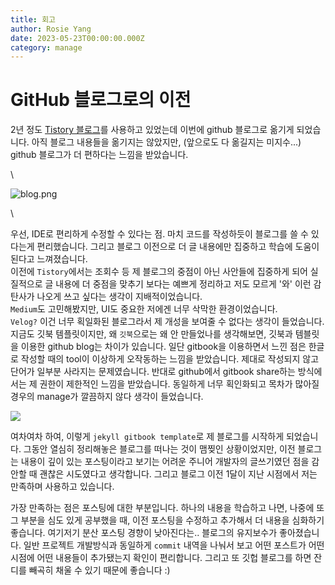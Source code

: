 ```yaml
---
title: 회고
author: Rosie Yang
date: 2023-05-23T00:00:00.000Z
category: manage
---
```


# GitHub 블로그로의 이전

2년 정도 [Tistory 블로그](https://ilpyoyang.tistory.com/)를 사용하고 있었는데 이번에 github 블로그로 옮기게 되었습니다. 아직 블로그 내용들을 옮기지는 않았지만, (앞으로도 다 옮길지는 미지수...) github 블로그가 더 편하다는 느낌을 받았습니다.

\


![blog.png](../assets/gitbook/post\_images/study\_log/blog.png)

\


우선, IDE로 편리하게 수정할 수 있다는 점. 마치 코드를 작성하듯이 블로그를 쓸 수 있다는게 편리했습니다. 그리고 블로그 이전으로 더 글 내용에만 집중하고 학습에 도움이 된다고 느껴졌습니다.\
이전에 `Tistory`에서는 조회수 등 제 블로그의 중점이 아닌 사안들에 집중하게 되어 실질적으로 글 내용에 더 중점을 맞추기 보다는 예쁘게 정리하고 저도 모르게 '와' 이런 감탄사가 나오게 쓰고 싶다는 생각이 지배적이었습니다.\
`Medium`도 고민해봤지만, UI도 중요한 저에겐 너무 삭막한 환경이었습니다.\
`Velog?` 이건 너무 획일화된 블로그라서 제 개성을 보여줄 수 없다는 생각이 들었습니다.\
지금도 깃북 템플릿이지만, 왜 `깃북`으로는 왜 안 만들었나를 생각해보면, 깃북과 템블릿을 이용한 github blog는 차이가 있습니다. 일단 gitbook을 이용하면서 느낀 점은 한글로 작성할 때의 tool이 이상하게 오작동하는 느낌을 받았습니다. 제대로 작성되지 않고 단어가 일부분 사라지는 문제였습니다. 반대로 github에서 gitbook share하는 방식에서는 제 권한이 제한적인 느낌을 받았습니다. 동일하게 너무 획인화되고 목차가 많아질 경우의 manage가 깔끔하지 않다 생각이 들었습니다.

![](../assets/gitbook/post\_images/study\_log/meme.png)

여차여차 하여, 이렇게 `jekyll gitbook template`로 제 블로그를 시작하게 되었습니다. 그동안 열심히 정리해놓은 블로그를 떠나는 것이 맴찢인 상황이었지만, 이전 블로그는 내용이 깊이 있는 포스팅이라고 보기는 어려운 주니어 개발자의 글쓰기였던 점을 감안할 때 괜찮은 시도였다고 생각합니다. 그리고 블로그 이전 1달이 지난 시점에서 저는 만족하며 사용하고 있습니다.

가장 만족하는 점은 포스팅에 대한 부분입니다. 하나의 내용을 학습하고 나면, 나중에 또 그 부분을 심도 있게 공부했을 때, 이전 포스팅을 수정하고 추가해서 더 내용을 심화하기 좋습니다. 여기저기 분산 포스팅 경향이 낮아진다는.. 블로그의 유지보수가 좋아졌습니다. 일반 프로젝트 개발방식과 동일하게 `commit` 내역을 나눠서 보고 어떤 포스트가 어떤 시점에 어떤 내용들이 추가됐는지 확인이 편리합니다. 그리고 또 깃헙 블로그를 하면 잔디를 빼곡히 채울 수 있기 때문에 좋습니다 :)
